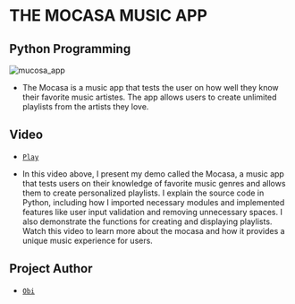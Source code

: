 # THE MOCASA MUSIC APP
## Python Programming

![mucosa_app](https://github.com/obithelight/mocasa/assets/91734251/56413054-6f9f-4dab-afe3-672b58dee0a3)

- The Mocasa is a music app that tests the user on how well they know their favorite music artistes. The app allows users to create unlimited playlists from the artists they love.

## Video

- [`Play`](https://www.loom.com/share/6027856698f4463d9fb4ac16bebedaf1?sid=b7480842-27ee-4f06-bd47-dd875205e380)

- In this video above, I present my demo called the Mocasa, a music app that tests users on their knowledge of favorite music genres and allows them to create personalized playlists. I explain the source code in Python, including how I imported necessary modules and implemented features like user input validation and removing unnecessary spaces. I also demonstrate the functions for creating and displaying playlists. Watch this video to learn more about the mocasa and how it provides a unique music experience for users.

## Project Author

- [`Obi`](https://www.linkedin.com/in/obithelight/)
